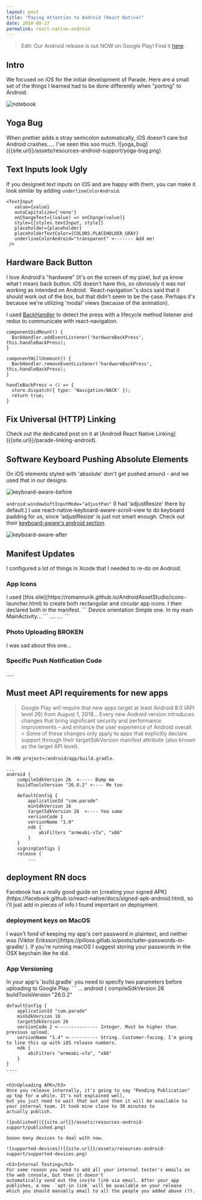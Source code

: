 ```yaml
---
layout: post
title: "Paying Attention to Android (React Native)"
date: 2018-08-27
permalink: react-native-android
---
```


> Edit: Our Android release is out NOW on Google Play! Find it [here](https://play.google.com/store/apps/details?id=com.parade).
>
>

<h2>Intro</h2>
We focused on iOS for the initial development of Parade. Here are a small set of the things I learned had to be done differently when "porting" to Android.

![notebook]({{site.url}}/assets/resources-android-support/notebook.png)


<h2>Yoga Bug</h2>
When prettier adds a stray semicolon automatically, iOS doesn't care but Android crashes..... I've seen this
soo much.
![yoga_bug]({{site.url}}/assets/resources-android-support/yoga-bug.png)

<h2>Text Inputs look Ugly</h2>

If you designed text inputs on iOS and are happy with them, you can make it look similar by adding `underlineColorAndroid`.
```
<TextInput
   value={value}
   autoCapitalize={'none'}
   onChangeText={(value) => onChange(value)}
   style={[styles.textInput, style]}
   placeholder={placeholder}
   placeholderTextColor={COLORS.PLACEHOLDER_GRAY}
   underlineColorAndroid="transparent" <------- Add me!
 />
 ```

<h2>Hardware Back Button</h2>
I love Android's "hardware" (it's on the screen of my pixel, but ya know what I mean) back button. iOS doesn't have this,
so obviously it was not working as intended on Android. `React-navigation`'s docs said that it should work out of the box,
but that didn't seem to be the case. Perhaps it's because we're utilizing 'modal' views (because of the animation).

I used [BackHandler](https://facebook.github.io/react-native/docs/backhandler) to detect the press with a lifecycle method
listener and redux to communicate with react-navigation.
```
componentDidMount() {
  BackHandler.addEventListener('hardwareBackPress', this.handleBackPress);
}

componentWillUnmount() {
  BackHandler.removeEventListener('hardwareBackPress', this.handleBackPress);
}

handleBackPress = () => {
  store.dispatch({ type: 'Navigation/BACK' });
  return true;
}
```


<h2>Fix Universal (HTTP) Linking</h2>
 Check out the dedicated post on it at [Android React Native Linking]({{site.url}}/parade-linking-android).

 <h2>Software Keyboard Pushing Absolute Elements</h2>
 On iOS elements styled with 'absolute' don't get pushed around - and we used that in our designs.

 ![keyboard-aware-before]({{site.url}}/assets/resources-android-support/keyboard-aware-before.png)

 `android:windowSoftInputMode="adjustPan"` (I had 'adjustResize' there by default.)
I use react-native-keyboard-aware-scroll-view to do keyboard padding for us, since
'adjustResize' is just not smart enough. Check out their [keyboard-aware's android section](https://github.com/APSL/react-native-keyboard-aware-scroll-view#android-support).

![keyboard-aware-after]({{site.url}}/assets/resources-android-support/keyboard-aware-after.png)


<h2>Manifest Updates</h2>

I configured a lot of things in Xcode that I needed to re-do on Android.

<h3>App Icons</h3>
I used [this site](https://romannurik.github.io/AndroidAssetStudio/icons-launcher.html) to create both
rectangular and circular app icons. I then declared both in the manifest.
```
<application
  android:name=".MainApplication"
  android:label="@string/app_name"
  android:icon="@mipmap/ic_launcher"   <----------------- There by default
  android:roundIcon="@mipmap/ic_launcher_round" <----------------- Added this
  ...
  ...
```
<h3>Device orientation</h3>
Simple one. In my main MainActivity...
```
<activity
  android:name=".MainActivity"
  android:label="@string/app_name"
  android:launchMode="singleTask"
  android:screenOrientation="portrait" <----------------- Whatever you want
  android:configChanges="keyboard|keyboardHidden|orientation|screenSize"
  android:windowSoftInputMode="adjustResize">
    ....
    ....
```

<h3>Photo Uploading BROKEN</h3>
I was sad about this one...

<h3>Specific Push Notification Code</h3>
.....

<h2>Must meet API requirements for new apps</h2>

> Google Play will require that new apps target at least Android 8.0 (API level 26) from August 1, 2018...
> Every new Android version introduces changes that bring significant security and performance improvements – and enhance the user experience of Android overall. > Some of these changes only apply to apps that explicitly declare support through their targetSdkVersion manifest attribute (also known as the target API level).


In `<RN project>/android/app/build.gradle`.
```
...
android {
    compileSdkVersion 26  <----- Bump me
    buildToolsVersion "26.0.2" <---- Me too

    defaultConfig {
        applicationId "com.parade"
        minSdkVersion 16
        targetSdkVersion 26  <---- Yea same
        versionCode 1
        versionName "1.0"
        ndk {
            abiFilters "armeabi-v7a", "x86"
        }
    }
    signingConfigs {
    release {
        ...
```

<h2>deployment RN docs</h2>
Facebook has a really good guide on [creating your signed APK](https://facebook.github.io/react-native/docs/signed-apk-android.html), so i'll
just add in pieces of info I found important on deployment.

<h3>deployment keys on MacOS</h3>
I wasn't fond of keeping my app's cert password in plaintext, and neither was [Viktor Eriksson](https://pilloxa.gitlab.io/posts/safer-passwords-in-gradle/
). If you're running macOS I suggest storing your passwords in the OSX keychain like he did.

<h3>App Versioning</h3>
In your app's `build.gradle` you need to specify two parameters before uploading to Google Play.
```
...
android {
    compileSdkVersion 26
    buildToolsVersion "26.0.2"

    defaultConfig {
        applicationId "com.parade"
        minSdkVersion 16
        targetSdkVersion 26
        versionCode 2 <--------------- Integer. Must be higher than previous upload.
        versionName "1.4" <----------- String. Customer-facing. I'm going to line this up with iOS release numbers.
        ndk {
            abiFilters "armeabi-v7a", "x86"
        }
    }
    ....
```

<h3>Uploading APK</h3>
Once you release internally, it's going to say "Pending Publication" up top for a while. It's not explained well,
but you just need to wait that out and then it will be available to your internal team. It took mine close to 30 minutes to
actually publish.

![published]({{site.url}}/assets/resources-android-support/published.png)

Soooo many devices to deal with now.

![supported-devices]({{site.url}}/assets/resources-android-support/supported-devices.png)

<h3>Internal Testing</h3>
For some reason you need to add all your internal tester's emails on the web console, but then it doesn't
automatically send out the invite link via email. After your app publishes, a new  `opt-in link` will be available on your release
which you should manually email to all the people you added above (?).
